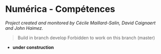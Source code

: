 # Numérica - Compétences

_Project created and monitored by Cécile Maillard-Salin, David Caignaert and John Haimez._

> Build in branch develop
> Forbidden to work on this branch (master)

- **under construction**
